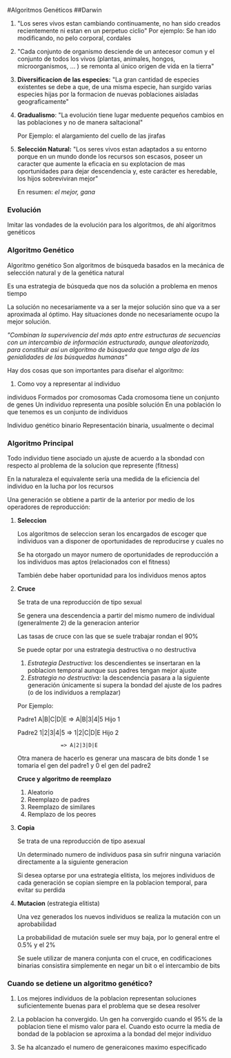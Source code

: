#Algoritmos Genéticos
##Darwin

1. "Los seres vivos estan cambiando continuamente, no han sido creados recientemente ni estan en un perpetuo ciclio"
  Por ejemplo: Se han ido modificando, no pelo corporal, cordales

2. "Cada conjunto de organismo desciende de un antecesor comun y el conjunto de todos los vivos (plantas, animales, hongos, microorganismos, ... ) se remonta al único origen de vida en la tierra"

3. **Diversificacion de las especies:** "La gran cantidad de especies existentes se debe a que, de una misma especie, han surgido varias especies hijas por la formacion de nuevas poblaciones aisladas geograficamente" 

4. **Gradualismo**: "La evolución tiene lugar meduente pequeños cambios en las poblaciones y no de manera saltacional"

   Por Ejemplo: el alargamiento del cuello de las jirafas

5. **Selección Natural:** "Los seres vivos estan adaptados a su entorno porque en un mundo donde los recursos son escasos, poseer un caracter que aumente la eficacia en su explotacion de mas oportunidades para dejar descendencia y, este carácter es heredable, los hijos sobreviviran mejor"

   En resumen: _el mejor, gana_

### Evolución

Imitar las vondades de la evolución para los algoritmos, de ahí algoritmos genéticos



### Algoritmo Genético

Algoritmo genético
	Son algoritmos de búsqueda basados en la mecánica de selección natural y de la genética natural

   Es una estrategia de búsqueda que nos da solución a problema en menos tiempo
	
   La solución no necesariamente va a ser la mejor solución sino que va a ser aproximada al óptimo. Hay situaciones donde no necesariamente ocupo la mejor solución.

_"Combinan la supervivencia del más apto entre estructuras de secuencias con un intercambio de información estructurado, aunque aleatorizado, para constituir así un algoritmo de búsqueda que tenga algo de las genialidades de las búsquedas humanas"_

Hay dos cosas que son importantes para diseñar el algoritmo:
1.	Como voy a representar al individuo

individuos
Formados por cromosomas
Cada cromosoma tiene un conjunto de genes
Un individuo representa una posible solución
En una población lo que tenemos es un conjunto de individuos

Individuo genético binario
	Representación binaria, usualmente o decimal

### Algoritmo Principal

Todo individuo tiene asociado un ajuste de acuerdo a la sbondad con respecto al problema de la solucion que represente (fitness)

En la naturaleza el equivalente sería una medida de la eficiencia del individuo en la lucha por los recursos

Una generación se obtiene a partir de la anterior por medio de los operadores de reproducción:

1. **Seleccion**

   Los algoritmos de seleccion seran los encargados de escoger que individuos van a disponer de oportunidades de reproducirse y cuales no

   Se ha otorgado un mayor numero de oportunidades de reproducción a los individuos mas aptos (relacionados con el fitness)

   También debe haber oportunidad para los individuos menos aptos

2. **Cruce**

   Se trata de una reproducción de tipo sexual

   Se genera una descendencia a partir del mismo numero de individual (generalmente 2) de la generacion anterior

   Las tasas de cruce con las que se suele trabajar rondan el 90%

   Se puede optar por una estrategia destructiva o no destructiva 

   1. *Estrategia Destructiva:* los descendientes se insertaran en la poblacion temporal aunque sus padres tengan mejor ajuste
   2. *Estrategia no destructiva:* la descendencia pasara a la siguiente generación únicamente si supera la bondad del ajuste de los padres (o de los individuos a remplazar)

   Por Ejemplo:

   Padre1	A|B|C|D|E => A|B|3|4|5 	Hijo 1

   Padre2	1|2|3|4|5  => 1|2|C|D|E 	Hijo 2

   				     => A|2|3|D|E

   Otra manera de hacerlo es generar una mascara de bits donde 1 se tomaria el gen del padre1 y 0 el gen del padre2

   **Cruce y algoritmo de reemplazo**

   1. Aleatorio
   2. Reemplazo de padres
   3. Reemplazo de similares
   4. Remplazo de los peores

3. **Copia**

   Se trata de una reproducción de tipo asexual

   Un determinado numero de individuos pasa sin sufrir ninguna variación directamente a la siguiente generacion

   Si desea optarse por una estrategia elitista, los mejores individuos de cada generación se copian siempre en la poblacion temporal, para evitar su perdida

4. **Mutacion** (estrategia elitista)

   Una vez generados los nuevos individuos se realiza la mutación con un aprobabilidad

   La probabilidad de mutación suele ser muy baja, por lo general entre el 0.5% y el 2%

   Se suele utilizar de manera conjunta con el cruce, en codificaciones binarias consistira simplemente en negar un bit o el intercambio de bits


### Cuando se detiene un algoritmo genético?

1. Los mejores individuos de la poblacion representan soluciones suficientemente buenas para el problema que se desea resolver
2. La poblacion ha convergido. Un gen ha convergido cuando el 95% de la poblacion tiene el mismo valor para el. Cuando esto ocurre la media de bondad de la poblacion se aproxima a la bondad del mejor individuo 

3. Se ha alcanzado el numero de generaicones maximo especificado